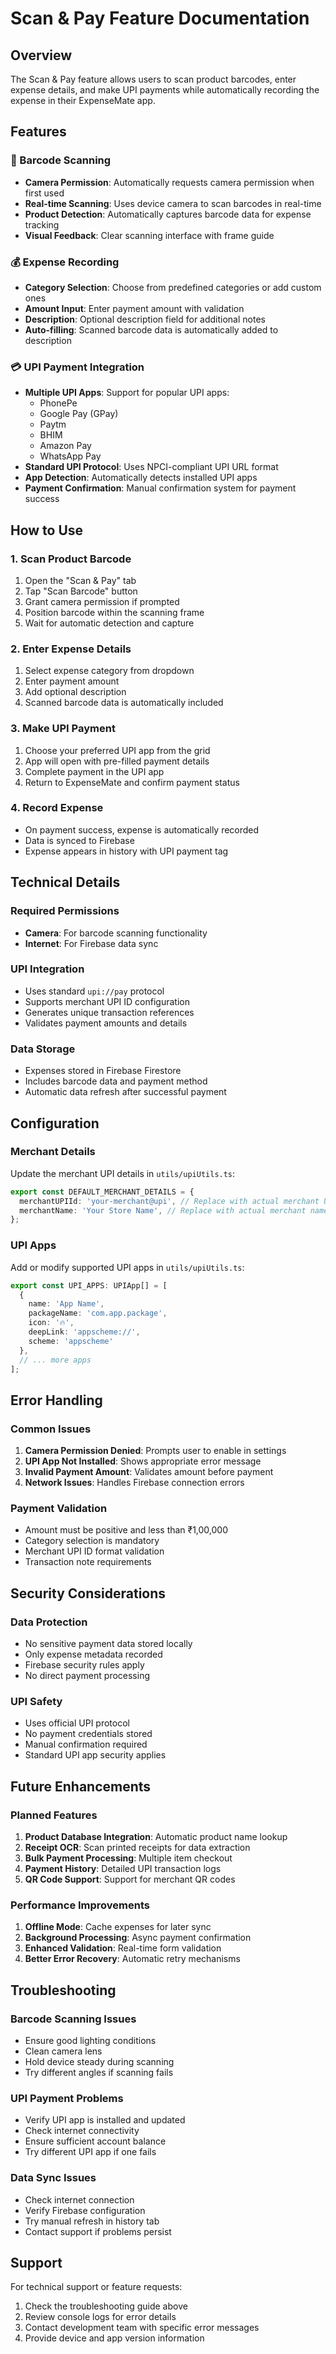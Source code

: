 # Scan & Pay Feature Documentation

## Overview
The Scan & Pay feature allows users to scan product barcodes, enter expense details, and make UPI payments while automatically recording the expense in their ExpenseMate app.

## Features

### 📱 Barcode Scanning
- **Camera Permission**: Automatically requests camera permission when first used
- **Real-time Scanning**: Uses device camera to scan barcodes in real-time
- **Product Detection**: Automatically captures barcode data for expense tracking
- **Visual Feedback**: Clear scanning interface with frame guide

### 💰 Expense Recording
- **Category Selection**: Choose from predefined categories or add custom ones
- **Amount Input**: Enter payment amount with validation
- **Description**: Optional description field for additional notes
- **Auto-filling**: Scanned barcode data is automatically added to description

### 💳 UPI Payment Integration
- **Multiple UPI Apps**: Support for popular UPI apps:
  - PhonePe
  - Google Pay (GPay)
  - Paytm
  - BHIM
  - Amazon Pay
  - WhatsApp Pay
- **Standard UPI Protocol**: Uses NPCI-compliant UPI URL format
- **App Detection**: Automatically detects installed UPI apps
- **Payment Confirmation**: Manual confirmation system for payment success

## How to Use

### 1. Scan Product Barcode
1. Open the "Scan & Pay" tab
2. Tap "Scan Barcode" button
3. Grant camera permission if prompted
4. Position barcode within the scanning frame
5. Wait for automatic detection and capture

### 2. Enter Expense Details
1. Select expense category from dropdown
2. Enter payment amount
3. Add optional description
4. Scanned barcode data is automatically included

### 3. Make UPI Payment
1. Choose your preferred UPI app from the grid
2. App will open with pre-filled payment details
3. Complete payment in the UPI app
4. Return to ExpenseMate and confirm payment status

### 4. Record Expense
- On payment success, expense is automatically recorded
- Data is synced to Firebase
- Expense appears in history with UPI payment tag

## Technical Details

### Required Permissions
- **Camera**: For barcode scanning functionality
- **Internet**: For Firebase data sync

### UPI Integration
- Uses standard `upi://pay` protocol
- Supports merchant UPI ID configuration
- Generates unique transaction references
- Validates payment amounts and details

### Data Storage
- Expenses stored in Firebase Firestore
- Includes barcode data and payment method
- Automatic data refresh after successful payment

## Configuration

### Merchant Details
Update the merchant UPI details in `utils/upiUtils.ts`:

```typescript
export const DEFAULT_MERCHANT_DETAILS = {
  merchantUPIId: 'your-merchant@upi', // Replace with actual merchant UPI ID
  merchantName: 'Your Store Name', // Replace with actual merchant name
};
```

### UPI Apps
Add or modify supported UPI apps in `utils/upiUtils.ts`:

```typescript
export const UPI_APPS: UPIApp[] = [
  {
    name: 'App Name',
    packageName: 'com.app.package',
    icon: '🔥',
    deepLink: 'appscheme://',
    scheme: 'appscheme'
  },
  // ... more apps
];
```

## Error Handling

### Common Issues
1. **Camera Permission Denied**: Prompts user to enable in settings
2. **UPI App Not Installed**: Shows appropriate error message
3. **Invalid Payment Amount**: Validates amount before payment
4. **Network Issues**: Handles Firebase connection errors

### Payment Validation
- Amount must be positive and less than ₹1,00,000
- Category selection is mandatory
- Merchant UPI ID format validation
- Transaction note requirements

## Security Considerations

### Data Protection
- No sensitive payment data stored locally
- Only expense metadata recorded
- Firebase security rules apply
- No direct payment processing

### UPI Safety
- Uses official UPI protocol
- No payment credentials stored
- Manual confirmation required
- Standard UPI app security applies

## Future Enhancements

### Planned Features
1. **Product Database Integration**: Automatic product name lookup
2. **Receipt OCR**: Scan printed receipts for data extraction
3. **Bulk Payment Processing**: Multiple item checkout
4. **Payment History**: Detailed UPI transaction logs
5. **QR Code Support**: Support for merchant QR codes

### Performance Improvements
1. **Offline Mode**: Cache expenses for later sync
2. **Background Processing**: Async payment confirmation
3. **Enhanced Validation**: Real-time form validation
4. **Better Error Recovery**: Automatic retry mechanisms

## Troubleshooting

### Barcode Scanning Issues
- Ensure good lighting conditions
- Clean camera lens
- Hold device steady during scanning
- Try different angles if scanning fails

### UPI Payment Problems
- Verify UPI app is installed and updated
- Check internet connectivity
- Ensure sufficient account balance
- Try different UPI app if one fails

### Data Sync Issues
- Check internet connection
- Verify Firebase configuration
- Try manual refresh in history tab
- Contact support if problems persist

## Support

For technical support or feature requests:
1. Check the troubleshooting guide above
2. Review console logs for error details
3. Contact development team with specific error messages
4. Provide device and app version information
